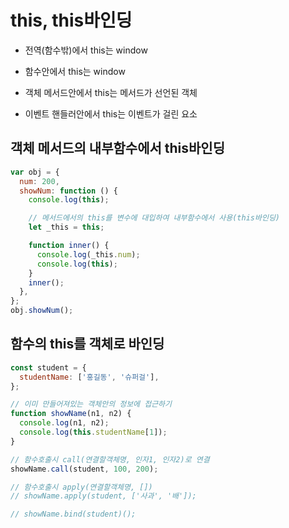 # this, this바인딩

- 전역(함수밖)에서 this는 window

- 함수안에서 this는 window

- 객체 메서드안에서 this는 메서드가 선언된 객체

- 이벤트 핸들러안에서 this는 이벤트가 걸린 요소

## 객체 메서드의 내부함수에서 this바인딩

```js
var obj = {
  num: 200,
  showNum: function () {
    console.log(this);

    // 메서드에서의 this를 변수에 대입하여 내부함수에서 사용(this바인딩)
    let _this = this;

    function inner() {
      console.log(_this.num);
      console.log(this);
    }
    inner();
  },
};
obj.showNum();
```

## 함수의 this를 객체로 바인딩

```js
const student = {
  studentName: ['홍길동', '슈퍼걸'],
};

// 이미 만들어져있는 객체안의 정보에 접근하기
function showName(n1, n2) {
  console.log(n1, n2);
  console.log(this.studentName[1]);
}

// 함수호출시 call(연결할객체명, 인자1, 인자2)로 연결
showName.call(student, 100, 200);

// 함수호출시 apply(연결할객체명, [])
// showName.apply(student, ['사과', '배']);

// showName.bind(student)();
```
